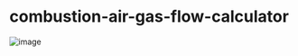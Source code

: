 # combustion-air-gas-flow-calculator



![image](https://github.com/user-attachments/assets/feae63bf-9f97-490a-b3a6-da8051fea248)
